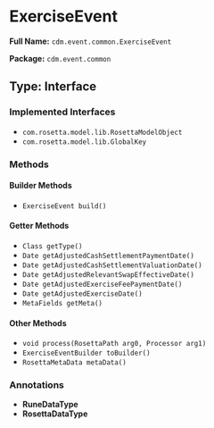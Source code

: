 # ExerciseEvent

**Full Name:** `cdm.event.common.ExerciseEvent`

**Package:** `cdm.event.common`

## Type: Interface

### Implemented Interfaces

- `com.rosetta.model.lib.RosettaModelObject`
- `com.rosetta.model.lib.GlobalKey`

### Methods

#### Builder Methods

- `ExerciseEvent build()`

#### Getter Methods

- `Class getType()`
- `Date getAdjustedCashSettlementPaymentDate()`
- `Date getAdjustedCashSettlementValuationDate()`
- `Date getAdjustedRelevantSwapEffectiveDate()`
- `Date getAdjustedExerciseFeePaymentDate()`
- `Date getAdjustedExerciseDate()`
- `MetaFields getMeta()`

#### Other Methods

- `void process(RosettaPath arg0, Processor arg1)`
- `ExerciseEventBuilder toBuilder()`
- `RosettaMetaData metaData()`

### Annotations

- **RuneDataType**
- **RosettaDataType**

